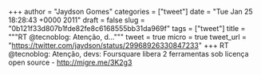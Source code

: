 
+++
author = "Jaydson Gomes"
categories = ["tweet"]
date = "Tue Jan 25 18:28:43 +0000 2011"
draft = false
slug = "0b121f33d807b1fde82fe8c6168555bb31da969f"
tags = ["tweet"]
title = """RT @tecnoblog: Atenção, d..."""
tweet = true
micro = true
tweet_url = "https://twitter.com/jaydson/status/29968926330847233"
+++
RT @tecnoblog: Atenção, devs: Foursquare libera 2 ferramentas sob licença open source - http://migre.me/3K2g3
